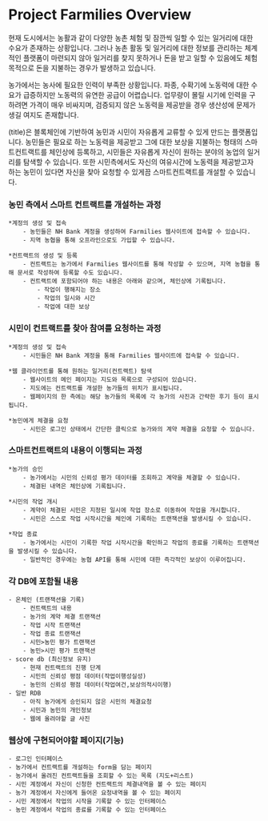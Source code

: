 Project Farmilies Overview
==========================


현재 도시에서는 농활과 같이 다양한 농촌 체험 및 잠깐씩 일할 수 있는 일거리에 대한 수요가 존재하는 상황입니다. 그러나 농촌 활동 및 일거리에 대한 정보를 관리하는 체계적인 플랫폼이 마련되지 않아 일거리를 찾지 못하거나 돈을 받고 일할 수 있음에도 체험목적으로 돈을 지불하는 경우가 발생하고 있습니다. 
 
농가에서는 농사에 필요한 인력이 부족한 상황입니다. 파종, 수확기에 노동력에 대한 수요가 급증하지만 노동력의 유연한 공급이 어렵습니다. 업무량이 몰릴 시기에 인력을 구하려면 가격이 매우 비싸지며, 검증되지 않은 노동력을 제공받을 경우 생산성에 문제가 생길 여지도 존재합니다.  
 
(title)은 블록체인에 기반하여 농민과 시민이 자유롭게 교류할 수 있게 만드는 플랫폼입니다. 농민들은 필요로 하는 노동력을 제공받고 그에 대한 보상을 지불하는 형태의 스마트컨트랙트를 체인상에 등록하고, 시민들은 자유롭게 자신이 원하는 분야의 농업의 일거리를 탐색할 수 있습니다. 또한 시민측에서도 자신의 여유시간에 노동력을 제공받고자 하는 농민이 있다면 자신을 찾아 요청할 수 있게끔 스마트컨트랙트를 개설할 수 있습니다. 
 
 

### 농민 측에서 스마트 컨트랙트를 개설하는 과정
	*계정의 생성 및 접속
		- 농민들은 NH Bank 계정을 생성하여 Farmilies 웹사이트에 접속할 수 있습니다.
		- 지역 농협을 통해 오프라인으로도 가입할 수 있습니다. 	
	
	*컨트랙트의 생성 및 등록 
		- 컨트랙트는 농가에서 Farmilies 웹사이트를 통해 작성할 수 있으며, 지역 농협을 통해 문서로 작성하여 등록할 수도 있습니다. 
		- 컨트랙트에 포함되어야 하는 내용은 아래와 같으며, 체인상에 기록됩니다.
			- 작업이 행해지는 장소
			- 작업의 일시와 시간 
			- 작업에 대한 보상 
			
		
		
### 시민이 컨트랙트를 찾아 참여를 요청하는 과정 

	*계정의 생성 및 접속
		- 시민들은 NH Bank 계정을 통해 Farmilies 웹사이트에 접속할 수 있습니다. 

	*웹 클라이언트를 통해 원하는 일거리(컨트랙트) 탐색 
		- 웹사이트의 메인 페이지는 지도와 목록으로 구성되어 있습니다. 
		- 지도에는 컨트랙트를 개설한 농가들의 위치가 표시됩니다. 
		- 웹페이지의 한 측에는 해당 농가들의 목록에 각 농가의 사진과 간략한 후기 등이 표시됩니다. 

	*농민에게 체결을 요청 
		- 시민은 로그인 상태에서 간단한 클릭으로 농가와의 계약 체결을 요청할 수 있습니다. 	
 
### 스마트컨트랙트의 내용이 이행되는 과정 
	
	*농가의 승인
		- 농가에서는 시민의 신뢰성 평가 데이터를 조회하고 계약을 체결할 수 있습니다. 	
		- 체결된 내역은 체인상에 기록됩니다. 
 
	*시민의 작업 개시 
		- 계약이 체결된 시민은 지정된 일시에 작업 장소로 이동하여 작업을 개시합니다.
		- 시민은 스스로 작업 시작시간을 체인에 기록하는 트랜잭션을 발생시킬 수 있습니다.	
	
	*작업 종료 
		- 농가에서는 시민이 기록한 작업 시작시간을 확인하고 작업의 종료를 기록하는 트랜잭션을 발생시킬 수 있습니다.
		- 일반적인 경우에는 농협 API를 통해 시민에 대한 즉각적인 보상이 이루어집니다.
	


### 각 DB에 포함될 내용 
	- 온체인 (트랜잭션을 기록)
		- 컨트랙트의 내용
		- 농가의 계약 체결 트랜잭션
		- 작업 시작 트랜잭션
		- 작업 종료 트랜잭션
		- 시민>농민 평가 트랜잭션
		- 농민>시민 평가 트랜잭션
	- score db (최신정보 유지)
		- 현재 컨트랙트의 진행 단계
		- 시민의 신뢰성 평점 데이터(작업이행성실성) 
		- 농민의 신뢰성 평점 데이터(작업여건,보상의적시이행) 
	- 일반 RDB
		- 아직 농가에게 승인되지 않은 시민의 체결요청
		- 시민과 농민의 개인정보
		- 웹에 올려야할 글 사진 

### 웹상에 구현되어야할 페이지(기능)
	- 로그인 인터페이스
	- 농가에서 컨트랙트를 개설하는 form을 담는 페이지 
	- 농가에서 올려진 컨트랙트들을 조회할 수 있는 목록 (지도+리스트)
	- 시민 계정에서 자신이 신청한 컨트랙트의 체결내역을 볼 수 있는 페이지
	- 농가 계정에서 자신에게 들어온 요청내역을 볼 수 있는 페이지  
	- 시민 계정에서 작업의 시작을 기록할 수 있는 인터페이스
	- 농민 계정에서 작업의 종료를 기록할 수 있는 인터페이스
	
	
